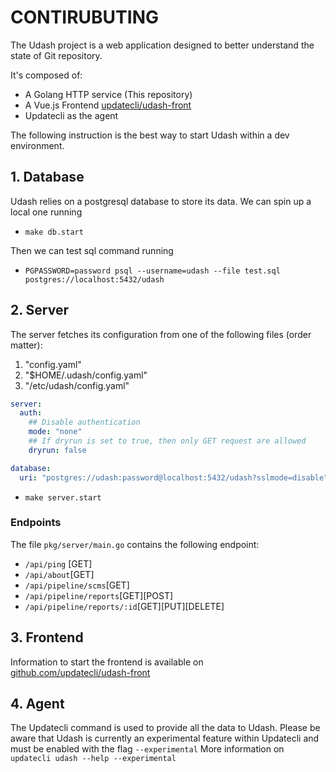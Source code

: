 # CONTIRUBUTING

The Udash project is a web application designed to better understand the state of Git repository.

It's composed of:
* A Golang HTTP service (This repository) 
* A Vue.js Frontend [updatecli/udash-front](https://github.com/updatecli/udash-front)
* Updatecli as the agent

The following instruction is the best way to start Udash within a dev environment.

## 1. Database

Udash relies on a postgresql database to store its data.
We can spin up a local one running

* `make db.start`

Then we can test sql command running

* `PGPASSWORD=password psql --username=udash --file test.sql  postgres://localhost:5432/udash `

## 2. Server

The server fetches its configuration from one of the following files (order matter):

1. "config.yaml"
2. "$HOME/.udash/config.yaml"
3. "/etc/udash/config.yaml"

```config.yaml
server:
  auth:
    ## Disable authentication
    mode: "none"
    ## If dryrun is set to true, then only GET request are allowed
    dryrun: false

database:
  uri: "postgres://udash:password@localhost:5432/udash?sslmode=disable"
```

* `make server.start`

### Endpoints

The file `pkg/server/main.go` contains the following endpoint:

* `/api/ping` [GET]
* `/api/about`[GET]
* `/api/pipeline/scms`[GET]
* `/api/pipeline/reports`[GET][POST]
* `/api/pipeline/reports/:id`[GET][PUT][DELETE]

## 3. Frontend

Information to start the frontend is available on [github.com/updatecli/udash-front](https://github.com/updatecli/udash-front)


## 4. Agent

The Updatecli command is used to provide all the data to Udash.
Please be aware that Udash is currently an experimental feature
within Updatecli and must be enabled with the flag `--experimental`
More information on `updatecli udash --help --experimental`